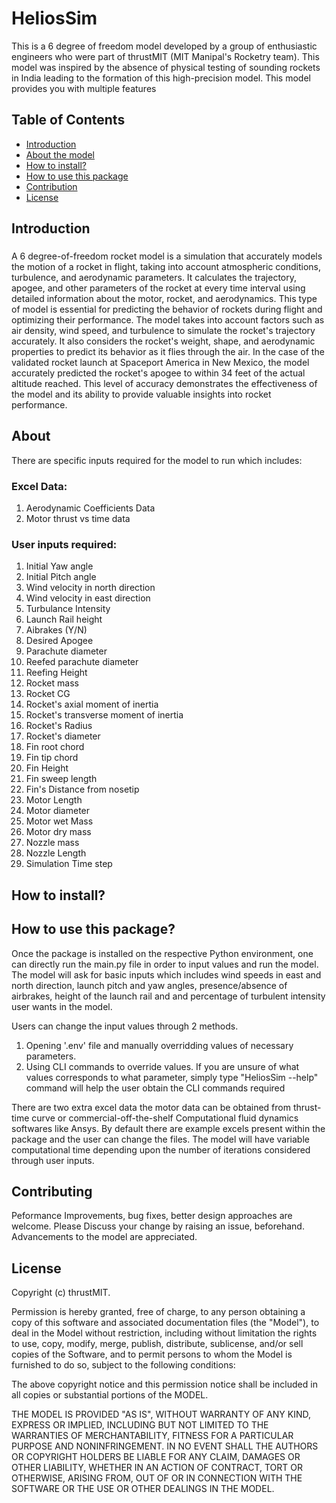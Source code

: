 # HeliosSim


This is a 6 degree of freedom model developed by a group of enthusiastic engineers who were part of thrustMIT (MIT Manipal's Rocketry team). This model was inspired by the absence of physical testing of sounding rockets in India leading to the formation of this high-precision model. This model provides you with multiple features

## Table of Contents

- [Introduction](#introduction)
- [About the model](#about)
- [How to install?](#How_to_install?)
- [How to use this package](#package)
- [Contribution](#contributing)
- [License](#license)

## Introduction

### 
A 6 degree-of-freedom rocket model is a simulation that accurately models the motion of a rocket in flight, taking into account atmospheric conditions, turbulence, and aerodynamic parameters. It calculates the trajectory, apogee, and other parameters of the rocket at every time interval using detailed information about the motor, rocket, and aerodynamics.
This type of model is essential for predicting the behavior of rockets during flight and optimizing their performance. The model takes into account factors such as air density, wind speed, and turbulence to simulate the rocket's trajectory accurately. It also considers the rocket's weight, shape, and aerodynamic properties to predict its behavior as it flies through the air. 
In the case of the validated rocket launch at Spaceport America in New Mexico, the model accurately predicted the rocket's apogee to within 34 feet of the actual altitude reached. This level of accuracy demonstrates the effectiveness of the model and its ability to provide valuable insights into rocket performance.

## About
There are specific inputs required for the model to run which includes:
### Excel Data:
1) Aerodynamic Coefficients Data
2) Motor thrust vs time data

### User inputs required:
1) Initial Yaw angle                            
2) Initial Pitch angle
3) Wind velocity in north direction 
4) Wind velocity in east direction           
5) Turbulance Intensity
6) Launch Rail height                        
7) Aibrakes (Y/N)   
8) Desired Apogee                           
9) Parachute diameter  
10) Reefed parachute diameter                      
11) Reefing Height  
12) Rocket mass                          
13) Rocket CG     
14) Rocket's axial moment of inertia                           
15) Rocket's transverse moment of inertia     
17) Rocket's Radius    
18) Rocket's diameter                        
19) Fin root chord    
20) Fin tip chord                        
21) Fin Height   
22) Fin sweep length                              
23) Fin's Distance from nosetip  
24) Motor Length            
25) Motor diameter   
26) Motor wet Mass                           
27) Motor dry mass 
28) Nozzle mass
29) Nozzle Length  
30) Simulation Time step       


## How to install?


## How to use this package?
Once the package is installed on the respective Python environment, one can directly run the main.py file in order to input values and run the model. The model will ask for basic inputs which includes wind speeds in east and north direction, launch pitch and yaw angles, presence/absence of airbrakes, height of the launch rail and and percentage of turbulent intensity user wants in the model. 

Users can change the input values through 2 methods.
1) Opening '.env' file and manually overridding values of necessary parameters. 
2) Using CLI commands to override values. If you are unsure of what values corresponds to what parameter, simply type "HeliosSim --help" command will help the user obtain the CLI commands required
  
There are two extra  excel data the motor data can be obtained from thrust-time curve or commercial-off-the-shelf Computational fluid dynamics softwares like Ansys. By default there are example excels present within the package and the user can change the files. The model will have variable computational time depending upon the number of iterations considered through user inputs. 

## Contributing

Peformance Improvements, bug fixes, better design approaches are welcome. Please Discuss your change by raising an issue, beforehand. Advancements to the model are appreciated. 


## License
Copyright (c) thrustMIT.

Permission is hereby granted, free of charge, to any person obtaining a copy of this software and associated documentation files (the "Model"), to deal in the Model without restriction, including without limitation the rights to use, copy, modify, merge, publish, distribute, sublicense, and/or sell copies of the Software, and to permit persons to whom the Model is furnished to do so, subject to the following conditions:

The above copyright notice and this permission notice shall be included in all copies or substantial portions of the MODEL.

THE MODEL IS PROVIDED "AS IS", WITHOUT WARRANTY OF ANY KIND, EXPRESS OR IMPLIED, INCLUDING BUT NOT LIMITED TO THE WARRANTIES OF MERCHANTABILITY, FITNESS FOR A PARTICULAR PURPOSE AND NONINFRINGEMENT. IN NO EVENT SHALL THE AUTHORS OR COPYRIGHT HOLDERS BE LIABLE FOR ANY CLAIM, DAMAGES OR OTHER LIABILITY, WHETHER IN AN ACTION OF CONTRACT, TORT OR OTHERWISE, ARISING FROM, OUT OF OR IN CONNECTION WITH THE SOFTWARE OR THE USE OR OTHER DEALINGS IN THE MODEL.

